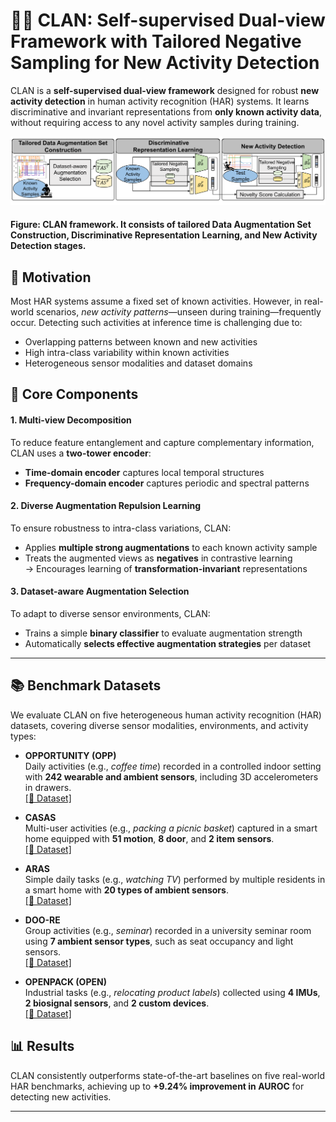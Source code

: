 # 🧠🏃 CLAN: Self-supervised Dual-view Framework with Tailored Negative Sampling for New Activity Detection

CLAN is a **self-supervised dual-view framework** designed for robust **new activity detection** in human activity recognition (HAR) systems. It learns discriminative and invariant representations from **only known activity data**, without requiring access to any novel activity samples during training.

![CLAN Overview](overview.png)
#### Figure: CLAN framework. It consists of tailored Data Augmentation Set Construction, Discriminative Representation Learning, and New Activity Detection stages.


## 🚀 Motivation

Most HAR systems assume a fixed set of known activities. However, in real-world scenarios, *new activity patterns*—unseen during training—frequently occur. Detecting such activities at inference time is challenging due to:

- Overlapping patterns between known and new activities  
- High intra-class variability within known activities  
- Heterogeneous sensor modalities and dataset domains  

## 🔧 Core Components

#### 1. Multi-view Decomposition
To reduce feature entanglement and capture complementary information, CLAN uses a **two-tower encoder**:
- **Time-domain encoder** captures local temporal structures
- **Frequency-domain encoder** captures periodic and spectral patterns

#### 2. Diverse Augmentation Repulsion Learning
To ensure robustness to intra-class variations, CLAN:
- Applies **multiple strong augmentations** to each known activity sample
- Treats the augmented views as **negatives** in contrastive learning  
→ Encourages learning of **transformation-invariant** representations

#### 3. Dataset-aware Augmentation Selection
To adapt to diverse sensor environments, CLAN:
- Trains a simple **binary classifier** to evaluate augmentation strength
- Automatically **selects effective augmentation strategies** per dataset

---

## 📚 Benchmark Datasets

We evaluate CLAN on five heterogeneous human activity recognition (HAR) datasets, covering diverse sensor modalities, environments, and activity types:

- **OPPORTUNITY (OPP)**  
  Daily activities (e.g., *coffee time*) recorded in a controlled indoor setting with **242 wearable and ambient sensors**, including 3D accelerometers in drawers.  
  [[📎 Dataset]](https://archive.ics.uci.edu/dataset/226/opportunity%2Bactivity%2Brecognition)

- **CASAS**  
  Multi-user activities (e.g., *packing a picnic basket*) captured in a smart home equipped with **51 motion**, **8 door**, and **2 item sensors**.  
  [[📎 Dataset]](http://casas.wsu.edu/datasets/)

- **ARAS**  
  Simple daily tasks (e.g., *watching TV*) performed by multiple residents in a smart home with **20 types of ambient sensors**.   
  [[📎 Dataset]](https://www.cmpe.boun.edu.tr/aras/)

- **DOO-RE**  
  Group activities (e.g., *seminar*) recorded in a university seminar room using **7 ambient sensor types**, such as seat occupancy and light sensors.  
  [[📎 Dataset]](https://doi.org/10.6084/m9.figshare.24558619)

- **OPENPACK (OPEN)**  
  Industrial tasks (e.g., *relocating product labels*) collected using **4 IMUs**, **2 biosignal sensors**, and **2 custom devices**.   
  [[📎 Dataset]](https://open-pack.github.io/)



## 📊 Results

CLAN consistently outperforms state-of-the-art baselines on five real-world HAR benchmarks, achieving up to **+9.24% improvement in AUROC** for detecting new activities.

---

